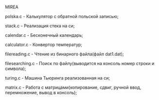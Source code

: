 MIREA

polska.c - Калькулятор с обратной польской записью;

stack.c - Реализация стека на си;

calendar.c - Бесконечный календарь;

calculator.c - Конвертор температур;

filereading.c - Чтение из бинарного файла(файл dat1.dat);

filesearching.c - Поиск по файлу(выводится на консоль номер строки и символа);

turing.c - Машина Тьюринга реализованная на си;

matrix.c - Работа с матрицами(копирование, сдвиг, ручной ввод, перемножение, вывод в консоль);
